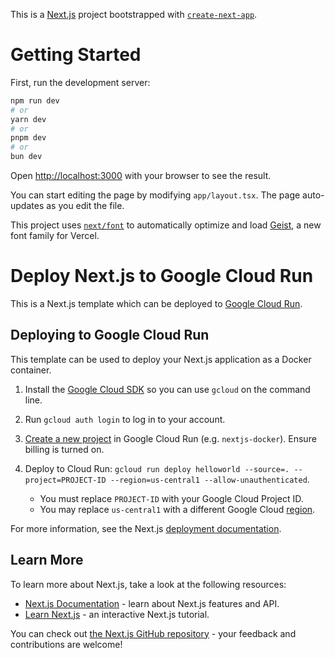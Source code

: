 This is a [Next.js](https://nextjs.org) project bootstrapped with [`create-next-app`](https://nextjs.org/docs/app/api-reference/cli/create-next-app).

# Getting Started

First, run the development server:

```bash
npm run dev
# or
yarn dev
# or
pnpm dev
# or
bun dev
```

Open [http://localhost:3000](http://localhost:3000) with your browser to see the result.

You can start editing the page by modifying `app/layout.tsx`. The page auto-updates as you edit the file.

This project uses [`next/font`](https://nextjs.org/docs/app/building-your-application/optimizing/fonts) to automatically optimize and load [Geist](https://vercel.com/font), a new font family for Vercel.


# Deploy Next.js to Google Cloud Run

This is a Next.js template which can be deployed to [Google Cloud Run](https://cloud.google.com/run/docs).

## Deploying to Google Cloud Run

This template can be used to deploy your Next.js application as a Docker container.

1. Install the [Google Cloud SDK](https://cloud.google.com/sdk/docs/install) so you can use `gcloud` on the command line.
1. Run `gcloud auth login` to log in to your account.
1. [Create a new project](https://cloud.google.com/run/docs/quickstarts/build-and-deploy) in Google Cloud Run (e.g. `nextjs-docker`). Ensure billing is turned on.
1. Deploy to Cloud Run: `gcloud run deploy helloworld --source=. --project=PROJECT-ID --region=us-central1 --allow-unauthenticated`.

   - You must replace `PROJECT-ID` with your Google Cloud Project ID.
   - You may replace `us-central1` with a different Google Cloud [region](https://cloud.google.com/run/docs/locations).

For more information, see the Next.js [deployment documentation](https://nextjs.org/docs/app/building-your-application/deploying#self-hosting).

## Learn More

To learn more about Next.js, take a look at the following resources:

- [Next.js Documentation](https://nextjs.org/docs) - learn about Next.js features and API.
- [Learn Next.js](https://nextjs.org/learn) - an interactive Next.js tutorial.

You can check out [the Next.js GitHub repository](https://github.com/vercel/next.js) - your feedback and contributions are welcome!
